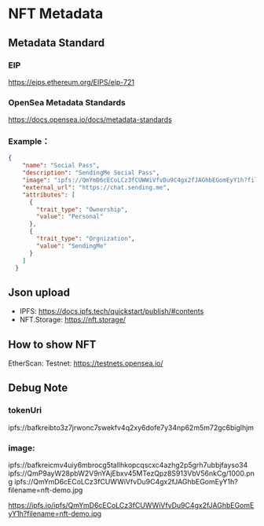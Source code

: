 # NFT Metadata

## Metadata Standard 
### EIP
https://eips.ethereum.org/EIPS/eip-721
### OpenSea Metadata Standards
https://docs.opensea.io/docs/metadata-standards

### Example：
```json
{
    "name": "Social Pass",
    "description": "SendingMe Social Pass",
    "image": "ipfs://QmYmD6cECoLCz3fCUWWiVfvDu9C4gx2fJAGhbEGomEyY1h?filename=nft-demo.jpg",
    "external_url": "https://chat.sending.me",
    "attributes": [
      {
        "trait_type": "Ownership",
        "value": "Personal"
      },
      {
        "trait_type": "Orgnization",
        "value": "SendingMe"
      }
    ]
  }
```

## Json upload
- IPFS: https://docs.ipfs.tech/quickstart/publish/#contents
- NFT.Storage: https://nft.storage/

## How to show NFT
EtherScan: 
Testnet: https://testnets.opensea.io/


## Debug Note

### tokenUri
ipfs://bafkreibto3z7jrwonc7swekfv4q2xy6dofe7y34np62m5m72gc6biglhjm
### image: 
ipfs://bafkreicmv4uiy6mbrocg5tallhkopcqscxc4azhg2p5grh7ubbjfayso34
ipfs://QmP9ayW28pbW2V9nYAjEbxv45MTezQpz8S913VbV56nkCg/1000.png
ipfs://QmYmD6cECoLCz3fCUWWiVfvDu9C4gx2fJAGhbEGomEyY1h?filename=nft-demo.jpg

https://ipfs.io/ipfs/QmYmD6cECoLCz3fCUWWiVfvDu9C4gx2fJAGhbEGomEyY1h?filename=nft-demo.jpg
